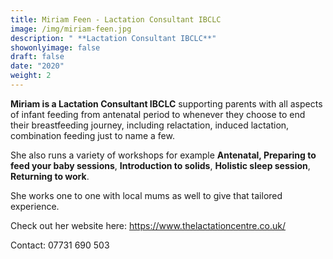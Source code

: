 ```yaml
---
title: Miriam Feen - Lactation Consultant IBCLC
image: /img/miriam-feen.jpg
description: " **Lactation Consultant IBCLC**"
showonlyimage: false
draft: false
date: "2020"
weight: 2
---
```

**Miriam is a Lactation Consultant IBCLC** supporting parents with all aspects of infant feeding from antenatal period to whenever they choose to end their breastfeeding journey, including relactation, induced lactation, combination feeding just to name a few.

She also runs a variety of workshops for example **Antenatal, Preparing to feed your baby sessions**, **Introduction to solids**, **Holistic sleep session**, **Returning to work**.

She works one to one with local mums as well to give that tailored experience.  

Check out her website here:  https://www.thelactationcentre.co.uk/

Contact:  07731 690 503